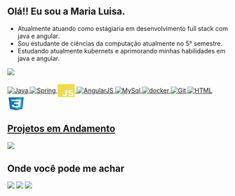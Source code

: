 ## Olá!! Eu sou a Maria Luisa.

*  Atualmente atuando como estágiaria em desenvolvimento full stack com java e angular.
*  Sou estudante de ciências da computação atualmente no 5° semestre.
*  Estudando atualmente kubernets e aprimorando minhas habilidades em java e angular.
<div align="left">
  <a href="hhttps://github.com/luisaxsz">
   <img src = "https://github-readme-stats.vercel.app/api/top-langs/?username=luisaxsz&hide_progress=true&theme=radical"><img>
</div>
<div style="display: inline_block;"><br>
  <img align="center" alt="Java" height="30" width="40" src="https://cdn.jsdelivr.net/gh/devicons/devicon/icons/java/java-original.svg" />
  <img  align="center" alt="Spring" height="30" width="40" src="https://cdn.jsdelivr.net/gh/devicons/devicon/icons/spring/spring-original.svg" />
  <img align="center" alt="JS" height="30" width="40" src="https://raw.githubusercontent.com/devicons/devicon/master/icons/javascript/javascript-plain.svg">
  <img align="center" alt="AngularJS" height="30" width="40" src="https://cdn.jsdelivr.net/gh/devicons/devicon/icons/angularjs/angularjs-plain.svg">
  <img align="center" alt="MySql" height="30" width="40" src="https://cdn.jsdelivr.net/gh/devicons/devicon/icons/mysql/mysql-original.svg" />
  <img align="center" alt="docker" height="30" width="40" src="https://cdn.jsdelivr.net/gh/devicons/devicon/icons/docker/docker-plain-wordmark.svg" />
  <img  align="center" alt="Git" height="30" width="40" src="https://cdn.jsdelivr.net/gh/devicons/devicon/icons/git/git-plain.svg">
  <img  align="center" alt="HTML" height="30" width="40" src="https://cdn.jsdelivr.net/gh/devicons/devicon/icons/html5/html5-original.svg" />
  <img align="center" alt="CSS" height="30" width="40" src="https://raw.githubusercontent.com/devicons/devicon/master/icons/css3/css3-original.svg">
</div>
  
## Projetos em Andamento
<a href="https://github.com/luisaxsz/Angular-Alura">
    <img height=125 src="https://github-readme-stats.vercel.app/api/pin/?username=luisaxsz&repo=Angular-Alura&theme=radical&border_radius=20"/>
  </a>


  ## Onde você pode me achar
<div> 
 
  <a href="https://www.instagram.com/luisaxsz/" target="_blank"><img src="https://img.shields.io/badge/-Instagram-%23E4405F?style=for-the-badge&logo=instagram&logoColor=white" target="_blank"></a>
  <a href = "mailto:contatomarialuisalameirao@gmail.com"><img src="https://img.shields.io/badge/-Gmail-%23333?style=for-the-badge&logo=gmail&logoColor=white" target="_blank"></a>
  <a href="https://www.linkedin.com/in/maria-luisa-lameir%C3%A3o-sousa" target="_blank"><img src="https://img.shields.io/badge/-LinkedIn-%230077B5?style=for-the-badge&logo=linkedin&logoColor=white" target="_blank"></a>  
</div>
